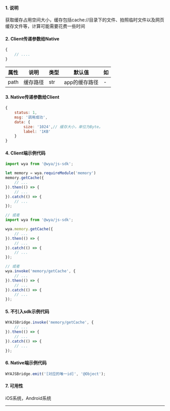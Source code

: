 #### 1. 说明

获取缓存占用空间大小，缓存包括cache://目录下的文件、拍照临时文件以及网页缓存文件等，计算可能需要花费一些时间


#### 2. Client传递参数给Native

```javascript
{
	// ....
}
```

属性 | 说明 | 类型 | 默认值 | 如
---|---|---|---|---
path | 缓存路径 | str | app的缓存路径 | -

#### 3. Native传递参数给Client

```javascript
{
	status: 1,
	msg: '调用成功',
	data: {
		size: '1024',// 缓存大小，单位为Byte。
		label: '1KB' 
	}
}
```


#### 4. Client端示例代码

```javascript
import wya from '@wya/js-sdk';

let memory = wya.requireModule('memory')
memory.getCache({
	// ...
}).then(() => {
	// ...
}).catch(() => {
	// ...
});

// 或者
import wya from '@wya/js-sdk';

wya.memory.getCache({
	// ...
}).then(() => {
	// ...
}).catch(() => {
	// ...
});

// 或者
wya.invoke('memory/getCache', {
	// ...
}).then(() => {
	// ...
}).catch(() => {
	// ...
});
```

#### 5. 不引入sdk示例代码

```javascript
WYAJSBridge.invoke('memory/getCache', {
	// ...
}).then(() => {
	// ...
}).catch(() => {
	// ...
});
```

#### 6. Native端示例代码

```javascript
WYAJSBridge.emit('[对应的唯一id]', '@Object');
```

#### 7. 可用性

iOS系统，Android系统

---------

